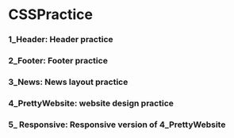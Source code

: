 # CSSPractice

### 1_Header: Header practice
### 2_Footer: Footer practice
### 3_News: News layout practice
### 4_PrettyWebsite: website design practice
### 5_ Responsive: Responsive version of 4_PrettyWebsite
